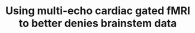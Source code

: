 ---
title: "Using multi-echo cardiac gated fMRI to better denies brainstem data"
project_id: multi_echo
conf_date: 2015-10-01
conference_id: "SFN_2015"
presenters:
   - ben_gutierrez
   - daniel_handwerker
   - javier_gonzalez-castillo
   - peter_bandettini
   - laura_buchanan
summary: ""
file: /assets/presentations/sfn2015_poster_small.pdf
filename: sfn2015_poster_small.pdf
layout: presentation
---